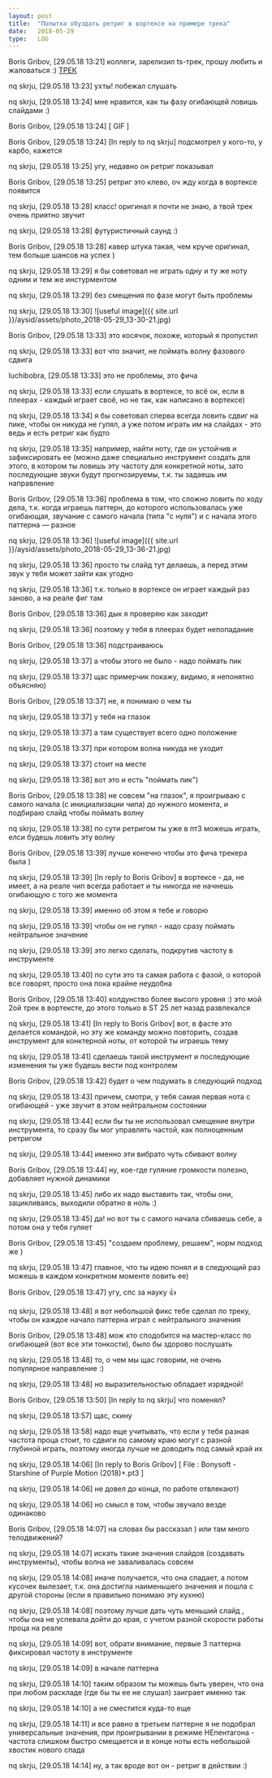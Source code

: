 ```yaml
---
layout: post
title:  "Попытка обуздать ретриг в вортексе на примере трека"
date:   2018-05-29
type:   LOG
---
```

Boris Gribov, [29.05.18 13:21]
коллеги, зарелизил ts-трек, прошу любить и жаловаться :) [ТРЕК](https://zxart.ee/rus/avtory/b/bonysoft/starshine-of-purple-motion/)

nq skrju, [29.05.18 13:23]
ухты! побежал слушать

nq skrju, [29.05.18 13:24]
мне нравится, как ты фазу огибающей ловишь слайдами :)

Boris Gribov, [29.05.18 13:24]
[ GIF ]

Boris Gribov, [29.05.18 13:24]
[In reply to nq skrju]
подсмотрел у кого-то, у карбо, кажется

nq skrju, [29.05.18 13:25]
угу, недавно он ретриг показывал

Boris Gribov, [29.05.18 13:25]
ретриг это клево, оч жду когда в вортексе появится

nq skrju, [29.05.18 13:28]
класс! оригинал я почти не знаю, а твой трек очень приятно звучит

nq skrju, [29.05.18 13:28]
футуристичный саунд :)

Boris Gribov, [29.05.18 13:28]
кавер штука такая, чем круче оригинал, тем больше шансов на успех )

nq skrju, [29.05.18 13:29]
я бы советовал не играть одну и ту же ноту одним и тем же инстурментом

nq skrju, [29.05.18 13:29]
без смещения по фазе могут быть проблемы

nq skrju, [29.05.18 13:30]
![useful image]({{ site.url }}/aysid/assets/photo_2018-05-29_13-30-21.jpg)

Boris Gribov, [29.05.18 13:33]
это косячок, похоже, который я пропустил

nq skrju, [29.05.18 13:33]
вот что значит, не поймать волну фазового сдвига

luchibobra, [29.05.18 13:33]
это не проблемы, это фича

nq skrju, [29.05.18 13:33]
если слушать в вортексе, то всё ок, если в плеерах - каждый играет своё, но не так, как написано в вортексе)

nq skrju, [29.05.18 13:34]
я бы советовал сперва всегда ловить сдвиг на пике, чтобы он никуда не гулял, а уже потом играть им на слайдах - это ведь и есть ретриг как будто

nq skrju, [29.05.18 13:35]
например, найти ноту, где он устойчив и зафиксировать ее (можно даже специально инструмент создать для этого, в котором ты ловишь эту частоту для конкретной ноты, зато последующие звуки будут прогнозируемы, т.к. ты задаешь им направление

Boris Gribov, [29.05.18 13:36]
проблема в том, что сложно ловить  по ходу дела, т.к. когда играешь паттерн, до которого использовалась уже огибающая, звучание с самого начала (типа "с нуля") и с начала этого паттерна — разное

nq skrju, [29.05.18 13:36]
![useful image]({{ site.url }}/aysid/assets/photo_2018-05-29_13-36-21.jpg)

nq skrju, [29.05.18 13:36]
просто ты слайд тут делаешь, а перед этим звук у тебя может зайти как угодно

nq skrju, [29.05.18 13:36]
т.к. только в вортексе он играет каждый раз заново, а на реале фиг там

Boris Gribov, [29.05.18 13:36]
дык я проверяю как заходит

nq skrju, [29.05.18 13:36]
поэтому у тебя в плеерах будет непопадание

Boris Gribov, [29.05.18 13:36]
подстраиваюсь

nq skrju, [29.05.18 13:37]
а чтобы этого не было - надо поймать пик

nq skrju, [29.05.18 13:37]
щас примерчик покажу, видимо, я непонятно объясняю)

Boris Gribov, [29.05.18 13:37]
не, я понимаю о чем ты

nq skrju, [29.05.18 13:37]
у тебя на глазок

nq skrju, [29.05.18 13:37]
а там существует всего одно положение

nq skrju, [29.05.18 13:37]
при котором волна никуда не уходит

nq skrju, [29.05.18 13:37]
стоит на месте

nq skrju, [29.05.18 13:38]
вот это и есть "поймать пик")

Boris Gribov, [29.05.18 13:38]
не совсем "на глазок", я проигрываю с самого начала (с инициализации чипа) до нужного момента, и подбираю слайд чтобы поймать волну

nq skrju, [29.05.18 13:38]
по сути ретригом ты уже в пт3 можешь играть, елси будешь ловить эту волну

Boris Gribov, [29.05.18 13:39]
лучше конечно чтобы это фича трекера была )

nq skrju, [29.05.18 13:39]
[In reply to Boris Gribov]
в вортексе - да, не имеет, а на реале чип всегда работает и ты никогда не начнешь огибающую с того же момента

nq skrju, [29.05.18 13:39]
именно об этом я тебе и говорю

nq skrju, [29.05.18 13:39]
чтобы он не гулял - надо сразу поймать нейтральное значение

nq skrju, [29.05.18 13:39]
это легко сделать, подкрутив частоту в инструменте

nq skrju, [29.05.18 13:40]
по сути это та самая работа с фазой, о которой все говорят, просто она пока крайне неудобна

Boris Gribov, [29.05.18 13:40]
колдунство более высого уровня :) это мой 2ой трек в вортексте, до этого только в ST 25 лет назад развлекался

nq skrju, [29.05.18 13:41]
[In reply to Boris Gribov]
вот, в фасте это делается командой, но эту же команду можно повторить, создав инструмент для конктерной ноты, от которой ты играешь тему

nq skrju, [29.05.18 13:41]
сделаешь такой инструмент  и последующие изменения ты уже будешь вести под контролем

Boris Gribov, [29.05.18 13:42]
будет о чем подумать в следующий подход

nq skrju, [29.05.18 13:43]
причем, смотри, у тебя самая первая нота с огибающей - уже звучит в этом нейтральном состоянии

nq skrju, [29.05.18 13:44]
если бы ты не использовал смещение внутри инструмента, то сразу бы мог управлять частой, как полноценным ретригом

nq skrju, [29.05.18 13:44]
именно эти вибрато чуть сбивают волну

Boris Gribov, [29.05.18 13:44]
ну, кое-где гуляние громкости полезно, добавляет нужной динамики

nq skrju, [29.05.18 13:45]
либо их надо выставить так, чтобы они, зацикливаясь, выходили обратно в ноль :)

nq skrju, [29.05.18 13:45]
да! но вот ты с самого начала сбиваешь себе, а потом она у тебя гуляет

Boris Gribov, [29.05.18 13:45]
"создаем проблему, решаем", норм подход же )

nq skrju, [29.05.18 13:47]
главное, что ты идею понял и в следующий раз можешь в каждом конкретном моменте ловить ее)

Boris Gribov, [29.05.18 13:47]
угу, спс за науку 👍

nq skrju, [29.05.18 13:48]
я вот небольшой фикс тебе сделал по треку, чтобы он каждое начало паттерна играл с нейтрального значения

Boris Gribov, [29.05.18 13:48]
мож кто сподобится на мастер-класс по огибающей (вот все эти тонкости), было бы здорово послушать

nq skrju, [29.05.18 13:48]
то, о чем мы щас говорим, не очень популярное направление :)

nq skrju, [29.05.18 13:48]
но выразительностью обладает изрядной!

Boris Gribov, [29.05.18 13:50]
[In reply to nq skrju]
что поменял?

nq skrju, [29.05.18 13:57]
щас, скину

nq skrju, [29.05.18 13:58]
надо еще учитывать, что если у тебя разная частота проца стоит, то сдвиги по самому краю могут с разной глубиной играть, поэтому иногда лучше не доводить под самый край их

nq skrju, [29.05.18 14:06]
[In reply to Boris Gribov]
[ File : Bonysoft - Starshine of Purple Motion (2018)+.pt3 ]

nq skrju, [29.05.18 14:06]
не довел до конца, по работе отвлекают)

nq skrju, [29.05.18 14:06]
но смысл в том, чтобы звучало везде одинаково

Boris Gribov, [29.05.18 14:07]
на словах бы рассказал ) или там много телодвижений?

nq skrju, [29.05.18 14:07]
искать такие значения слайдов (создавать инструменты), чтобы волна не заваливалась совсем

nq skrju, [29.05.18 14:08]
иначе получается, что она спадает, а потом кусочек вылезает, т.к. она достигла наименьшего значения и пошла с другой стороны (если я правильно понимаю эту кухню)

nq skrju, [29.05.18 14:08]
поэтому лучше дать чуть меньший слайд , чтобы она не успевала дойти до края, с учетом разной скорости работы проца на реале

nq skrju, [29.05.18 14:09]
вот, обрати внимание, первые 3 паттерна фиксировал частоту в инструменте

nq skrju, [29.05.18 14:09]
в начале паттерна

nq skrju, [29.05.18 14:10]
таким образом ты можешь быть уверен, что она при любом раскладе (где бы ты ее не слушал) заиграет именно так

nq skrju, [29.05.18 14:10]
а не сместится куда-то еще

nq skrju, [29.05.18 14:11]
и все равно в третьем паттерне я не подобрал универсальные значения, при проигрывании в режиме НЕпентагона - частота слишком быстро смещается и в конце ноты есть небольшой хвостик нового спада

nq skrju, [29.05.18 14:14]
ну, а так вроде вот он - ретриг в действии :)